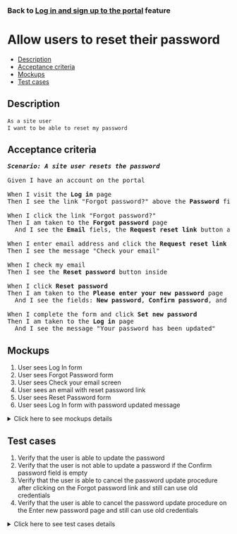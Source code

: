 ### Back to [Log in and sign up to the portal](../../) feature

# Allow users to reset their password

- [Description](#description)
- [Acceptance criteria](#acceptance-criteria)
- [Mockups](#mockups)
- [Test cases](#test-cases)

## Description

    As a site user
    I want to be able to reset my password

## Acceptance criteria

<pre>
<b><i>Scenario: A site user resets the password</i></b>

Given I have an account on the portal

When I visit the <b>Log in</b> page
Then I see the link "Forgot password?" above the <b>Password</b> field

When I click the link "Forgot password?"
Then I am taken to the <b>Forgot password</b> page
  And I see the <b>Email</b> fiels, the <b>Request reset link</b> button and the <b>Back to Log In</b> link

When I enter email address and click the <b>Request reset link</b>
Then I see the message "Check your email"

When I check my email
Then I see the <b>Reset password</b> button inside

When I click <b>Reset password</b>
Then I am taken to the <b>Please enter your new password</b> page
  And I see the fields: <b>New password</b>, <b>Confirm password</b>, and the <b>Set new password</b> button

When I complete the form and click <b>Set new password</b>
Then I am taken to the <b>Log in</b> page
  And I see the message "Your password has been updated"
</pre>

## Mockups

1. User sees Log In form
2. User sees Forgot Password form
3. User sees Check your email screen
4. User sees an email with reset password link
5. User sees Reset Password form
6. User sees Log In form with password updated message

<details>
  <summary>Click here to see mockups details</summary>

**1. User sees Log In form:**

![User sees Log In form](/products/sport_news_portal/web_application_features/log_in_and_sign_up/images/log_in_empty_form.png)

**2. User sees Forgot Password form:**

![User sees Forgot Password form](/products/sport_news_portal/web_application_features/log_in_and_sign_up/images/forgot_password_empty_form.png)

**3. User sees Check your email screen:**

![User sees Check your email screen](/products/sport_news_portal/web_application_features/log_in_and_sign_up/images/check_your_email_to_reset_password.png)

**4. User sees an email with reset password link:**

![User sees an email with reset password link](/products/sport_news_portal/web_application_features/log_in_and_sign_up/images/email_reset_password.png)

**5. User sees Reset Password form:**

![User sees Reset Password form](/products/sport_news_portal/web_application_features/log_in_and_sign_up/images/reset_password_form.png)

**6. User sees Log In form with password updated message:**

![User sees Log In form with password updated message](/products/sport_news_portal/web_application_features/log_in_and_sign_up/images/log_in_form_password_is_updated.png)

</details>

## Test cases

1. Verify that the user is able to update the password
2. Verify that the user is not able to update a password if the Confirm password field is empty
3. Verify that the user is able to cancel the password update procedure after clicking on the Forgot password link and still can use old credentials
4. Verify that the user is able to cancel the password update procedure on the Enter new password page and still can use old credentials

<details>
  <summary>Click here to see test cases details</summary>

### **#1. Verify that the user is able to update the password**

|Preconditions|Steps|Expected result
------|-------|----------
|- Go to Sport News home page</br>- User is registered in the system|1) Click **Log in**</br>2) Click on the "Forgot password?" link</br>3) Enter your email</br>4) Click **Request reset link**</br>5) Check your email</br>6) Click Reset password</br>7) Enter the new password in the **New password** and **Confirm password** fields</br>8) Click **Change password**</br>9) Enter old credentials</br>10) Click **Log in**</br>11) Enter new credentials</br>12) Click **Log in**|8) User is redirected to the **Log in** page and sees the message "Your password has been updated"</br>10) User is not logged in. Message about invalid credentials appears</br>12) User is logged in|

### **#2. Verify that the user is not able to update a password if the Confirm password field is empty**

|Preconditions|Steps|Expected result
------|-------|----------
|- Go to Sport News home page</br>- User is registered in the system|1) Click **Log in**</br>2) Click on the **Forgot password?** link</br>3) Enter your email</br>4) Click **Request reset link**</br>5) Check your email</br>6) Click **Reset Password**</br>7) Enter the new password in the **New password** field</br>8) Do not enter the new password in the **Confirm password** field</br>9) Click **Set new password**|9) The user sees the error message that the required fields can not be empty|

### **#3. Verify that the user is able to cancel the password update procedure after clicking on the Forgot password link and still can use old credentials**

|Preconditions|Steps|Expected result
------|-------|----------
|- Go to Sport News home page</br>- User is registered in the system|1) Click **Log in**</br>2) Click on the **Forgot password?** link</br>3) Enter your email</br>4) Click Back to log in</br>5) Enter old credentials</br>6) Click Log in|4) The **Log in** page is opened</br>6) User is logged in|

### **#4. Verify that the user is able to cancel the password update procedure on the Enter new password page and still can use old credentials**

|Preconditions|Steps|Expected result
------|-------|----------
|- Go to Sport News home page</br>- User is registered in the system|1) Click **Log in**</br>2) Click on the **Forgot password?** link</br>3) Enter your email</br>4) Click **Request reset link**</br>5) Check your email</br>6) Click **Reset password**</br>7) Click **Back to log in**</br>8) Enter old credentials</br>9) Click **Log in**|7) The **Log in** page opens</br>9) User is logged in|
</details>
